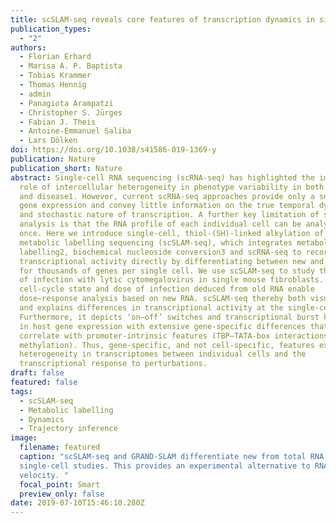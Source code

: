 ```yaml
---
title: scSLAM-seq reveals core features of transcription dynamics in single cells
publication_types:
  - "2"
authors:
  - Florian Erhard
  - Marisa A. P. Baptista
  - Tobias Krammer
  - Thomas Hennig
  - admin
  - Panagiota Arampatzi
  - Christopher S. Jürges
  - Fabian J. Theis
  - Antoine-Emmanuel Saliba
  - Lars Dölken
doi: https://doi.org/10.1038/s41586-019-1369-y
publication: Nature
publication_short: Nature
abstract: Single-cell RNA sequencing (scRNA-seq) has highlighted the important
  role of intercellular heterogeneity in phenotype variability in both health
  and disease1. However, current scRNA-seq approaches provide only a snapshot of
  gene expression and convey little information on the true temporal dynamics
  and stochastic nature of transcription. A further key limitation of scRNA-seq
  analysis is that the RNA profile of each individual cell can be analysed only
  once. Here we introduce single-cell, thiol-(SH)-linked alkylation of RNA for
  metabolic labelling sequencing (scSLAM-seq), which integrates metabolic RNA
  labelling2, biochemical nucleoside conversion3 and scRNA-seq to record
  transcriptional activity directly by differentiating between new and old RNA
  for thousands of genes per single cell. We use scSLAM-seq to study the onset
  of infection with lytic cytomegalovirus in single mouse fibroblasts. The
  cell-cycle state and dose of infection deduced from old RNA enable
  dose–response analysis based on new RNA. scSLAM-seq thereby both visualizes
  and explains differences in transcriptional activity at the single-cell level.
  Furthermore, it depicts ‘on–off’ switches and transcriptional burst kinetics
  in host gene expression with extensive gene-specific differences that
  correlate with promoter-intrinsic features (TBP–TATA-box interactions and DNA
  methylation). Thus, gene-specific, and not cell-specific, features explain the
  heterogeneity in transcriptomes between individual cells and the
  transcriptional response to perturbations.
draft: false
featured: false
tags:
  - scSLAM-seq
  - Metabolic labelling
  - Dynamics
  - Trajectory inference
image:
  filename: featured
  caption: "scSLAM-seq and GRAND-SLAM differentiate new from total RNA in
  single-cell studies. This provides an experimental alternative to RNA
  velocity. "
  focal_point: Smart
  preview_only: false
date: 2019-07-10T15:46:10.280Z
---
```

